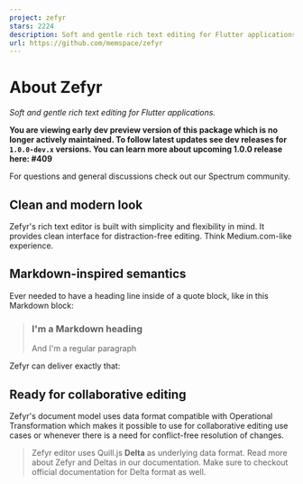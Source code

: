 ```yaml
---
project: zefyr
stars: 2224
description: Soft and gentle rich text editing for Flutter applications.
url: https://github.com/memspace/zefyr
---
```


About Zefyr
===========

_Soft and gentle rich text editing for Flutter applications._

**You are viewing early dev preview version of this package which is no longer actively maintained. To follow latest updates see dev releases for `1.0.0-dev.x` versions. You can learn more about upcoming 1.0.0 release here: #409**

For questions and general discussions check out our Spectrum community.

Clean and modern look
---------------------

Zefyr's rich text editor is built with simplicity and flexibility in mind. It provides clean interface for distraction-free editing. Think Medium.com-like experience.

Markdown-inspired semantics
---------------------------

Ever needed to have a heading line inside of a quote block, like in this Markdown block:

> ### I'm a Markdown heading
> 
> And I'm a regular paragraph

Zefyr can deliver exactly that:

Ready for collaborative editing
-------------------------------

Zefyr's document model uses data format compatible with Operational Transformation which makes it possible to use for collaborative editing use cases or whenever there is a need for conflict-free resolution of changes.

> Zefyr editor uses Quill.js **Delta** as underlying data format. Read more about Zefyr and Deltas in our documentation. Make sure to checkout official documentation for Delta format as well.
